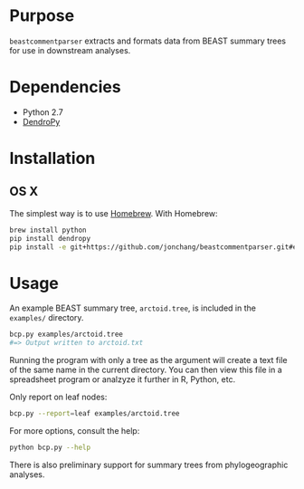 # Purpose

`beastcommentparser` extracts and formats data from BEAST summary trees for use in downstream analyses.

# Dependencies

* Python 2.7
* [DendroPy](http://packages.python.org/DendroPy)

# Installation

## OS X

The simplest way is to use [Homebrew](http://brew.sh). With Homebrew:

```sh
brew install python
pip install dendropy
pip install -e git+https://github.com/jonchang/beastcommentparser.git#egg=beastcommentparser
```

# Usage

An example BEAST summary tree, `arctoid.tree`, is included in the `examples/` directory.

```sh
bcp.py examples/arctoid.tree
#=> Output written to arctoid.txt
```

Running the program with only a tree as the argument will create a text file of the same name in the current directory. You can then view this file in a spreadsheet program or analzyze it further in R, Python, etc.

Only report on leaf nodes:

```sh
bcp.py --report=leaf examples/arctoid.tree
```

For more options, consult the help:

```sh
python bcp.py --help
```

There is also preliminary support for summary trees from phylogeographic analyses.

